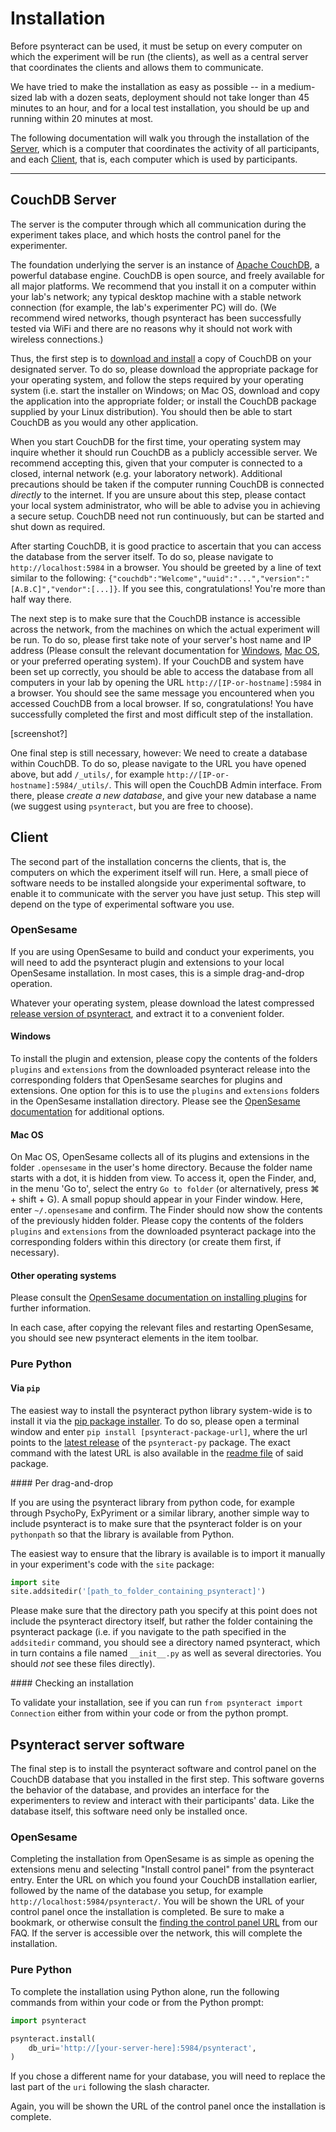 # Installation

Before psynteract can be used, it must be setup on every computer on which the experiment will be run (the clients), as well as a central server that coordinates the clients and allows them to communicate.

We have tried to make the installation as easy as possible -- in a medium-sized lab with a dozen seats, deployment should not take longer than 45 minutes to an hour, and for a local test installation, you should be up and running within 20 minutes at most.

The following documentation will walk you through the installation of the [Server](#couchdb-server), which is a computer that coordinates the activity of all participants, and each [Client](#client), that is, each computer which is used by participants.

----

## CouchDB Server

The server is the computer through which all communication during the experiment takes place, and which hosts the control panel for the experimenter.

The foundation underlying the server is an instance of [Apache CouchDB](https://couchdb.apache.org), a powerful database engine. CouchDB is open source, and freely available for all major platforms. We recommend that you install it on a computer within your lab's network; any typical desktop machine with a stable network connection (for example, the lab's experimenter PC) will do. (We recommend wired networks, though psynteract has been successfully tested via WiFi and there are no reasons why it should not work with wireless connections.)

Thus, the first step is to [download and install](https://couchdb.apache.org/#download) a copy of CouchDB on your designated server. To do so, please download the appropriate package for your operating system, and follow the steps required by your operating system (i.e. start the installer on Windows; on Mac OS, download and copy the application into the appropriate folder; or install the CouchDB package supplied by your Linux distribution). You should then be able to start CouchDB as you would any other application.

When you start CouchDB for the first time, your operating system may inquire whether it should run CouchDB as a publicly accessible server. We recommend accepting this, given that your computer is connected to a closed, internal network (e.g. your laboratory network). Additional precautions should be taken if the computer running CouchDB is connected *directly* to the internet. If you are unsure about this step, please contact your local system administrator, who will be able to advise you in achieving a secure setup. CouchDB need not run continuously, but can be started and shut down as required.

After starting CouchDB, it is good practice to ascertain that you can access the database from the server itself. To do so, please navigate to `http://localhost:5984` in a browser. You should be greeted by a line of text similar to the following: `{"couchdb":"Welcome","uuid":"...","version":"[A.B.C]","vendor":[...]}`. If you see this, congratulations! You're more than half way there.

The next step is to make sure that the CouchDB instance is accessible across the network, from the machines on which the actual experiment will be run. To do so, please first take note of your server's host name and IP address (Please consult the relevant documentation for [Windows](http://windows.microsoft.com/en-us/windows/find-computers-ip-address), [Mac OS](https://support.apple.com/kb/PH13790), or your preferred operating system). If your CouchDB and system have been set up correctly, you should be able to access the database from all computers in your lab by opening the URL `http://[IP-or-hostname]:5984` in a browser. You should see the same message you encountered when you accessed CouchDB from a local browser. If so, congratulations! You have successfully completed the first and most difficult step of the installation.

[screenshot?]

One final step is still necessary, however: We need to create a database within CouchDB. To do so, please navigate to the URL you have opened above, but add `/_utils/`, for example `http://[IP-or-hostname]:5984/_utils/`. This will open the CouchDB Admin interface. From there, please *create a new database*, and give your new database a name (we suggest using `psynteract`, but you are free to choose).

## Client

The second part of the installation concerns the clients, that is, the computers on which the experiment itself will run. Here, a small piece of software needs to be installed alongside your experimental software, to enable it to communicate with the server you have just setup. This step will depend on the type of experimental software you use.

### OpenSesame

If you are using OpenSesame to build and conduct your experiments, you will need to add the psynteract plugin and extensions to your local OpenSesame installation. In most cases, this is a simple drag-and-drop operation.

Whatever your operating system, please download the latest compressed [release version of psynteract](https://github.com/psynteract/psynteract-os/releases), and extract it to a convenient folder.


#### Windows

To install the plugin and extension, please copy the contents of the folders `plugins` and `extensions` from the downloaded psynteract release into the corresponding folders that OpenSesame searches for plugins and extensions. One option for this is to use the `plugins` and `extensions` folders in the OpenSesame installation directory. Please see the [OpenSesame documentation](http://osdoc.cogsci.nl/plug-ins/installation/) for additional options.

#### Mac OS

On Mac OS, OpenSesame collects all of its plugins and extensions in the folder `.opensesame` in the user's home directory. Because the folder name starts with a dot, it is hidden from view. To access it, open the Finder, and, in the menu 'Go to', select the entry `Go to folder` (or alternatively, press ⌘ + shift + G). A small popup should appear in your Finder window. Here, enter `~/.opensesame` and confirm. The Finder should now show the contents of the previously hidden folder. Please copy the contents of the folders `plugins` and `extensions` from the downloaded psynteract package into the corresponding folders within this directory (or create them first, if necessary).

#### Other operating systems

Please consult the [OpenSesame documentation on installing plugins](http://osdoc.cogsci.nl/plug-ins/installation/) for further information.

In each case, after copying the relevant files and restarting OpenSesame, you should see new psynteract elements in the item toolbar.

### Pure Python

#### Via `pip`

The easiest way to install the psynteract python library system-wide is to install it via the [pip package installer](https://pip.pypa.io). To do so, please open a terminal window and enter `pip install [psynteract-package-url]`, where the url points to the [latest release](https://github.com/psynteract/psynteract-py/releases) of the `psynteract-py` package. The exact command with the latest URL is also available in the [readme file](https://github.com/psynteract/psynteract-py/blob/master/README.rst) of said package.

#### Per drag-and-drop

If you are using the psynteract library from python code, for example through PsychoPy, ExPyriment or a similar library, another simple way to include psynteract is to make sure that the psynteract folder is on your `pythonpath` so that the library is available from Python.

The easiest way to ensure that the library is available is to import it manually in your experiment's code with the `site` package:

```python
import site
site.addsitedir('[path_to_folder_containing_psynteract]')
```

Please make sure that the directory path you specify at this point does not include the psynteract directory itself, but rather the folder containing the psynteract package (i.e. if you navigate to the path specified in the `addsitedir` command, you should see a directory named psynteract, which in turn contains a file named `__init__.py` as well as several directories. You should *not* see these files directly).

#### Checking an installation

To validate your installation, see if you can run `from psynteract import Connection` either from within your code or from the python prompt.

## Psynteract server software

The final step is to install the psynteract software and control panel on the CouchDB database that you installed in the first step. This software governs the behavior of the database, and provides an interface for the experimenters to review and interact with their participants' data. Like the database itself, this software need only be installed once.

### OpenSesame

Completing the installation from OpenSesame is as simple as opening the extensions menu and selecting "Install control panel" from the psynteract entry. Enter the URL on which you found your CouchDB installation earlier, followed by the name of the database you setup, for example `http://localhost:5984/psynteract/`.
You will be shown the URL of your control panel once the installation is completed. Be sure to make a bookmark, or otherwise consult the [finding the control panel URL](faq.md) from our FAQ. If the server is accessible over the network, this will complete the installation.

### Pure Python

To complete the installation using Python alone, run the following commands from within your code or from the Python prompt:

```python
import psynteract

psynteract.install(
    db_uri='http://[your-server-here]:5984/psynteract',
)
```

If you chose a different name for your database, you will need to replace the last part of the `uri` following the slash character.

Again, you will be shown the URL of the control panel once the installation is complete.
